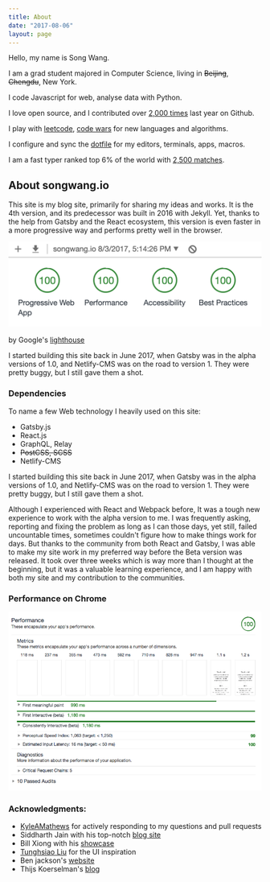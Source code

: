 ```yaml
---
title: About
date: "2017-08-06"
layout: page
---
```

Hello, my name is Song Wang.

I am a grad student majored in Computer Science, living in ~~Beijing~~, ~~Chengdu~~, New York.

I code Javascript for web, analyse data with Python.

I love open source, and I contributed over [2,000
times](https://github.com/wangsongiam) last year on Github.

I play with [leetcode](https://leetcode.com/wangsup/), [code wars](https://www.codewars.com/users/wangsup) for new languages and
algorithms.

I configure and sync the [dotfile](https://github.com/wangsongiam/dotfiles) for my editors, terminals, apps, macros.

I am a fast typer ranked top 6% of the world with [2,500 matches](https://www.keyhero.com/profile/).

## About songwang.io
This site is my blog site, primarily for sharing my ideas and works. It is the 4th version, and its predecessor was built in 2016 with Jekyll. Yet, thanks to the help from Gatsby and the React ecosystem, this version is even faster in a more progressive way and performs pretty well in the browser.


![performance](ChromeAudits.png)

by Google's [lighthouse](https://developers.google.com/web/tools/lighthouse/)

I started building this site back in June 2017, when Gatsby was in the alpha versions of 1.0, and Netlify-CMS was on the road to version 1. They were pretty buggy, but I still gave them a shot.

### Dependencies
To name a few Web technology I heavily used on this site:

* Gatsby.js
* React.js
* GraphQL, Relay
* ~~PostCSS, SCSS~~
* Netlify-CMS

I started building this site back in June 2017, when Gatsby was in the alpha versions of 1.0, and Netlify-CMS was on the road to version 1. They were pretty buggy, but I still gave them a shot.

Although I experienced with React and Webpack before, It was a tough new experience to work with the alpha version to me. I was frequently asking, reporting and fixing the problem as long as I can those days, yet still, failed uncountable times, sometimes couldn't figure how to make things work for days. But thanks to the community from both React and Gatsby, I was able to make my site work in my preferred way before the Beta version was released. It took over three weeks which is way more than I thought at the beginning, but it was a valuable learning experience, and I am happy with both my site and my contribution to the communities.


### Performance on Chrome
![detail on performance](performance.png)

### Acknowledgments:
* [KyleAMathews](https://github.com/KyleAMathews) for actively responding to my questions and pull requests
* Siddharth Jain with his top-notch [blog site](https://yuppi.es/)
* Bill Xiong with his [showcase](https://xpchbill.github.io/blog/)
* [Tunghsiao Liu](https://github.com/sparanoid/almace-scaffolding) for the UI inspiration
* Ben jackson's [website](http://jxnblk.com/)
* Thijs Koerselman's [blog](https://www.vauxlab.com/work/vauxlab-2017/)
